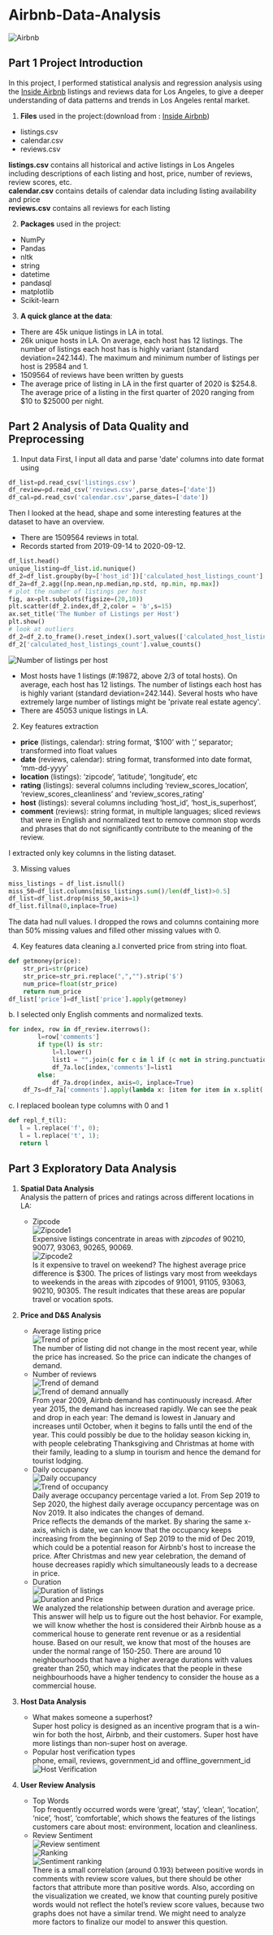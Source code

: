 # Airbnb-Data-Analysis

![Airbnb](https://github.com/ShixuanGuo/Airbnb-Data-Analysis/blob/master/img/airsmall.png)

## Part 1 Project Introduction

In this project, I performed statistical analysis and regression analysis using the [Inside Airbnb](http://insideairbnb.com/get-the-data.html) listings and reviews data for Los Angeles, to give a deeper understanding of data patterns and trends in Los Angeles rental market.

1) **Files** used in the project:(download from : [Inside Airbnb](http://insideairbnb.com/get-the-data.html))
* listings.csv
* calendar.csv
* reviews.csv

**listings.csv** contains all historical and active listings in Los Angeles including descriptions of each listing and host, price, number of reviews, review scores, etc.   
**calendar.csv** contains details of calendar data including listing availability and price  
**reviews.csv** contains all reviews for each listing  

2) **Packages** used in the project:
* NumPy
* Pandas
* nltk
* string
* datetime
* pandasql
* matplotlib
* Scikit-learn  

3) **A quick glance at the data**:
-	There are 45k unique listings in LA in total. 
-	26k unique hosts in LA. On average, each host has 12 listings. The number of listings each host has is highly variant (standard deviation=242.144). The maximum and minimum number of listings per host is 29584 and 1.
-	1509564 of reviews have been written by guests
-	The average price of listing in LA in the first quarter of 2020 is $254.8. The average price of a listing in the first quarter of 2020 ranging from $10 to $25000 per night.


## Part 2 Analysis of Data Quality and Preprocessing  
1) Input data
First, I input all data and parse 'date' columns into date format using  
```python
df_list=pd.read_csv('listings.csv')
df_review=pd.read_csv('reviews.csv',parse_dates=['date'])
df_cal=pd.read_csv('calendar.csv',parse_dates=['date'])
```
Then I looked at the head, shape and some interesting features at the dataset to have an overview.
* There are 1509564 reviews in total. 
* Records started from 2019-09-14 to 2020-09-12.
```python
df_list.head()
unique_listing=df_list.id.nunique()
df_2=df_list.groupby(by=['host_id'])['calculated_host_listings_count'].sum()
df_2a=df_2.agg([np.mean,np.median,np.std, np.min, np.max])
# plot the number of listings per host
fig, ax=plt.subplots(figsize=(20,10))
plt.scatter(df_2.index,df_2,color = 'b',s=15)
ax.set_title('The Number of Listings per Host')
plt.show()
# look at outliers
df_2=df_2.to_frame().reset_index().sort_values(['calculated_host_listings_count'])
df_2['calculated_host_listings_count'].value_counts()
```
![Number of listings per host](https://github.com/ShixuanGuo/Airbnb-Data-Analysis/blob/master/img/Number%20of%20listings%20per%20host.png)  
* Most hosts have 1 listings (#:19872, above 2/3 of total hosts). On average, each host has 12 listings. The number of listings each host has is highly variant (standard deviation=242.144). Several hosts who have extremely large number of listings might be 'private real estate agency'.
* There are 45053 unique listings in LA.


2) Key features extraction  
* **price** (listings, calendar): string format, ‘$100’ with ‘,’ separator;  transformed into float values
* **date** (reviews, calendar): string format, transformed into date format, ‘mm-dd-yyyy’
* **location** (listings): ‘zipcode’, ‘latitude’, ‘longitude’, etc
* **rating** (listings): several columns including ‘review_scores_location’, ‘review_scores_cleanliness’ and 'review_scores_rating'
* **host** (listings): several columns including ‘host_id’, ‘host_is_superhost’,
* **comment** (reviews): string format, in multiple languages; sliced reviews that were in English and normalized text to remove common stop words and phrases that do not significantly contribute to the meaning of the review.

I extracted only key columns in the listing dataset. 

3) Missing values  
```python
miss_listings = df_list.isnull()
miss_50=df_list.columns[miss_listings.sum()/len(df_list)>0.5]
df_list=df_list.drop(miss_50,axis=1)
df_list.fillna(0,inplace=True)
```
The data had null values. I dropped the rows and columns containing more than 50% missing values and filled other missing values with 0.

4) Key features data cleaning
a.I converted price from string into float.
```python
def getmoney(price):
    str_pri=str(price)
    str_price=str_pri.replace(",","").strip('$')
    num_price=float(str_price)
    return num_price
df_list['price']=df_list['price'].apply(getmoney)
```
b. I selected only English comments and normalized texts.
```python
for index, row in df_review.iterrows():
        l=row['comments']
        if type(l) is str:
            l=l.lower()
            list1 = "".join(c for c in l if (c not in string.punctuation and not c.isdigit()))        
            df_7a.loc[index,'comments']=list1
        else:
            df_7a.drop(index, axis=0, inplace=True)
    df_7s=df_7a['comments'].apply(lambda x: [item for item in x.split(' ') if (item not in stop)])
 ```
 c. I replaced boolean type columns with 0 and 1
 ```python
 def repl_f_t(l):
    l = l.replace('f', 0);
    l = l.replace('t', 1);
    return l
 ```

## Part 3 Exploratory Data Analysis
1) **Spatial Data Analysis**    
    Analysis the pattern of prices and ratings across different locations in LA:  
    * Zipcode  
    ![Zipcode1](https://github.com/ShixuanGuo/Airbnb-Data-Analysis/blob/master/img/zipcode1.png)  
    Expensive listings concentrate in areas with *zipcodes* of 90210, 90077, 93063, 90265, 90069.  
    ![Zipcode2](https://github.com/ShixuanGuo/Airbnb-Data-Analysis/blob/master/img/zipcode2.png)  
    Is it expensive to travel on weekend? The highest average price difference is $300. The prices of listings vary most from weekdays to weekends in the areas with zipcodes of 91001, 91105, 93063, 90210, 90305. The result indicates that these areas are popular travel or vocation spots.  

2) **Price and D&S Analysis**  
    * Average listing price    
    ![Trend of price](https://github.com/ShixuanGuo/Airbnb-Data-Analysis/blob/master/img/Trend%20of%20price.png)  
    The number of listing did not change in the most recent year, while the price has increased. So the price can indicate the changes of demand.  
    * Number of reviews  
    ![Trend of demand](https://github.com/ShixuanGuo/Airbnb-Data-Analysis/blob/master/img/Trend%20of%20demand.png)  
    ![Trend of demand annually](https://github.com/ShixuanGuo/Airbnb-Data-Analysis/blob/master/img/Trend%20of%20demand%20annually.png)  
    From year 2009, Airbnb demand has continuously increasd. After year 2015, the demand has increased rapidly. We can see the peak and drop in each year: The demand is lowest in January and increases until October, when it begins to falls until the end of the year. This could possibly be due to the holiday season kicking in, with people celebrating Thanksgiving and Christmas at home with their family, leading to a slump in tourism and hence the demand for tourist lodging.  
    * Daily occupancy  
    ![Daily occupancy](https://github.com/ShixuanGuo/Airbnb-Data-Analysis/blob/master/img/Daily%20occupancy.png)  
    ![Trend of occupancy](https://github.com/ShixuanGuo/Airbnb-Data-Analysis/blob/master/img/Trend%20of%20occupancy.png)  
    Daily average occupancy percentage varied a lot. From Sep 2019 to Sep 2020, the highest daily average occupancy percentage was on Nov 2019. It also indicates the changes of demand.  
    Price reflects the demands of the market. By sharing the same x-axis, which is date, we can know that the occupancy keeps increasing from the beginning of Sep 2019 to the mid of Dec 2019, which could be a potential reason for Airbnb's host to increase the price. After Christmas and new year celebration, the demand of house decreases rapidly which simultaneously leads to a decrease in price.  
    * Duration  
    ![Duration of listings](https://github.com/ShixuanGuo/Airbnb-Data-Analysis/blob/master/img/Duration%20of&20listings.png)  
    ![Duration and Price](https://github.com/ShixuanGuo/Airbnb-Data-Analysis/blob/master/img/Duration%20and%20Price.png)  
    We analyzed the relationship between duration and average price. This answer will help us to figure out the host behavior. For example, we will know whether the host is considered their Airbnb house as a commerical house to generate rent revenue or as a residential house. Based on our result, we know that most of the houses are under the normal range of 150-250. There are around 10 neighbourhoods that have a higher average durations with values greater than 250, which may indicates that the people in these neighbourhoods have a higher tendency to consider the house as a commercial house.  

3) **Host Data Analysis**  
    * What makes someone a superhost?  
    Super host policy is designed as an incentive program that is a win-win for both the host, Airbnb, and their customers. Super host have more listings than non-super host on average.  
    * Popular host verification types  
    phone, email, reviews, government_id and offline_government_id  
    ![Host Verification](https://github.com/ShixuanGuo/Airbnb-Data-Analysis/blob/master/img/Host%20Verification.png)  

4) **User Review Analysis**  
    * Top Words  
    Top frequently occurred words were ‘great’, ‘stay’, ‘clean’, ‘location’, ‘nice’, ‘host’, ‘comfortable’, which shows the features of the listings customers care about most:  environment, location and cleanliness.  
    * Review Sentiment  
    ![Review sentiment](https://github.com/ShixuanGuo/Airbnb-Data-Analysis/blob/master/img/Review%20sentiment.png)  
    ![Ranking](https://github.com/ShixuanGuo/Airbnb-Data-Analysis/blob/master/img/Ranking.png)  
    ![Sentiment ranking](https://github.com/ShixuanGuo/Airbnb-Data-Analysis/blob/master/img/Sentiment%20ranking.png)  
    There is a small correlation (around 0.193) between positive words in comments with review score values, but there should be other factors that attribute more than positive words. Also, according on the visualization we created, we know that counting purely positive words would not reflect the hotel’s review score values, because two graphs does not have a similar trend. We might need to analyze more factors to finalize our model to answer this question.  

